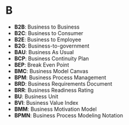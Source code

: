 # B

- **B2B**: Business to Business
- **B2C**: Business to Consumer
- **B2E**: Business to Employee
- **B2G**: Business-to-government
- **BAU**: Business As Usual
- **BCP**: Business Continuity Plan
- **BEP**: Break Even Point
- **BMC**: Business Model Canvas
- **BPM**: Business Process Management
- **BRD**: Business Requirements Document
- **BRR**: Business Readiness Rating
- **BU**: Business Unit
- **BVI**: Business Value Index
- **BMM**: Business Motivation Model
- **BPMN**: Business Process Modeling Notation
